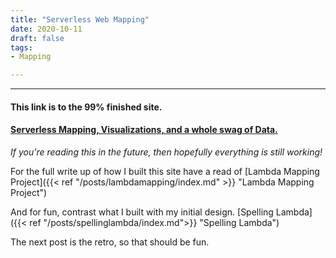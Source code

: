 ```yaml
---
title: "Serverless Web Mapping"
date: 2020-10-11
draft: false
tags:
- Mapping

---
```



---  


#### This link is to the 99% finished site. 
#### [Serverless Mapping, Visualizations, and a whole swag of Data.](https://www.gabrielsargeant.com/app/smap/map.html)

*If you're reading this in the future, then hopefully everything is still working!*

For the full write up of how I built this site have a read of [Lambda Mapping Project]({{< ref "/posts/lambdamapping/index.md" >}} "Lambda Mapping Project")

And for fun, contrast what I built with my initial design. [Spelling Lambda]({{< ref "/posts/spellinglambda/index.md">}} "Spelling Lambda")

The next post is the retro, so that should be fun.

